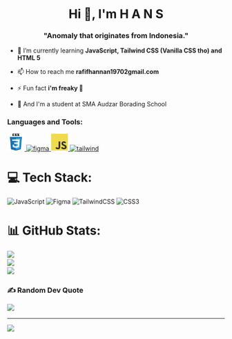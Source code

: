 <h1 align="center">Hi 👋, I'm H A N S</h1>
<h3 align="center">"Anomaly that originates from Indonesia."</h3>

- 🌱 I’m currently learning **JavaScript, Tailwind CSS (Vanilla CSS tho) and HTML 5**

- 📫 How to reach me **rafifhannan19702gmail.com**

- ⚡ Fun fact **i'm freaky 👅**

- 🏫 And I'm a student at SMA Audzar Borading School


<h3 align="left">Languages and Tools:</h3>
<p align="left"> <a href="https://www.w3schools.com/css/" target="_blank" rel="noreferrer"> <img src="https://raw.githubusercontent.com/devicons/devicon/master/icons/css3/css3-original-wordmark.svg" alt="css3" width="40" height="40"/> </a> <a href="https://www.figma.com/" target="_blank" rel="noreferrer"> <img src="https://www.vectorlogo.zone/logos/figma/figma-icon.svg" alt="figma" width="40" height="40"/> </a> <a href="https://developer.mozilla.org/en-US/docs/Web/JavaScript" target="_blank" rel="noreferrer"> <img src="https://raw.githubusercontent.com/devicons/devicon/master/icons/javascript/javascript-original.svg" alt="javascript" width="40" height="40"/> </a> <a href="https://tailwindcss.com/" target="_blank" rel="noreferrer"> <img src="https://www.vectorlogo.zone/logos/tailwindcss/tailwindcss-icon.svg" alt="tailwind" width="40" height="40"/> </a> </p>

# 💻 Tech Stack:
![JavaScript](https://img.shields.io/badge/javascript-%23323330.svg?style=for-the-badge&logo=javascript&logoColor=%23F7DF1E) ![Figma](https://img.shields.io/badge/figma-%23F24E1E.svg?style=for-the-badge&logo=figma&logoColor=white) ![TailwindCSS](https://img.shields.io/badge/tailwindcss-%2338B2AC.svg?style=for-the-badge&logo=tailwind-css&logoColor=white) ![CSS3](https://img.shields.io/badge/css3-%231572B6.svg?style=for-the-badge&logo=css3&logoColor=white)
# 📊 GitHub Stats:
![](https://github-readme-stats.vercel.app/api?username=HanzxRYU&theme=dark&hide_border=false&include_all_commits=false&count_private=false)<br/>
![](https://github-readme-streak-stats.herokuapp.com/?user=HanzxRYU&theme=dark&hide_border=false)<br/>
![](https://github-readme-stats.vercel.app/api/top-langs/?username=HanzxRYU&theme=dark&hide_border=false&include_all_commits=false&count_private=false&layout=compact)

### ✍️ Random Dev Quote
![](https://quotes-github-readme.vercel.app/api?type=horizontal&theme=radical)

---
[![](https://visitcount.itsvg.in/api?id=HanzxRYU&icon=0&color=0)](https://visitcount.itsvg.in)

<!-- Proudly created with GPRM ( https://gprm.itsvg.in ) -->
